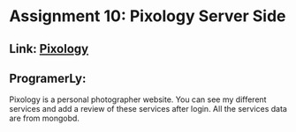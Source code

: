 # Assignment 10: Pixology Server Side
## Link: [Pixology](https://programerly-server-side.vercel.app)

## ProgramerLy: 
Pixology is a personal photographer website. You can see my different services and add a review of these services after login. All the services data are from mongobd.